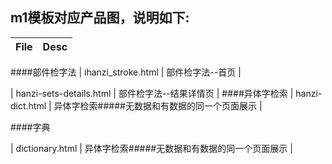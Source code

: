 m1模板对应产品图，说明如下:
----

| File | Desc |
|----|----:|
####部件检字法
| ihanzi_stroke.html | 部件检字法--首页 |

| hanzi-sets-details.html | 部件检字法--结果详情页 |
####异体字检索 
| hanzi-dict.html | 异体字检索#####无数据和有数据的同一个页面展示 |


####字典

| dictionary.html | 异体字检索#####无数据和有数据的同一个页面展示 |
